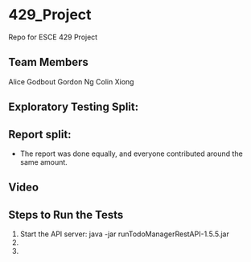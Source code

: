 # 429_Project
Repo for ESCE 429 Project

## Team Members
Alice Godbout
Gordon Ng
Colin Xiong

## Exploratory Testing Split:


## Report split:
- The report was done equally, and everyone contributed around the same amount.

## Video


## Steps to Run the Tests
1. Start the API server: java -jar runTodoManagerRestAPI-1.5.5.jar
2. 
3. 

